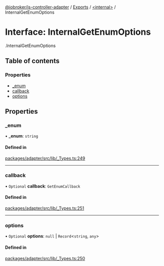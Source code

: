 [@iobroker/js-controller-adapter](../README.md) / [Exports](../modules.md) / [<internal\>](../modules/internal_.md) / InternalGetEnumOptions

# Interface: InternalGetEnumOptions

[<internal>](../modules/internal_.md).InternalGetEnumOptions

## Table of contents

### Properties

- [\_enum](internal_.InternalGetEnumOptions.md#_enum)
- [callback](internal_.InternalGetEnumOptions.md#callback)
- [options](internal_.InternalGetEnumOptions.md#options)

## Properties

### \_enum

• **\_enum**: `string`

#### Defined in

[packages/adapter/src/lib/_Types.ts:249](https://github.com/ioBroker/ioBroker.js-controller/blob/4be02248/packages/adapter/src/lib/_Types.ts#L249)

___

### callback

• `Optional` **callback**: `GetEnumCallback`

#### Defined in

[packages/adapter/src/lib/_Types.ts:251](https://github.com/ioBroker/ioBroker.js-controller/blob/4be02248/packages/adapter/src/lib/_Types.ts#L251)

___

### options

• `Optional` **options**: ``null`` \| `Record`<`string`, `any`\>

#### Defined in

[packages/adapter/src/lib/_Types.ts:250](https://github.com/ioBroker/ioBroker.js-controller/blob/4be02248/packages/adapter/src/lib/_Types.ts#L250)
